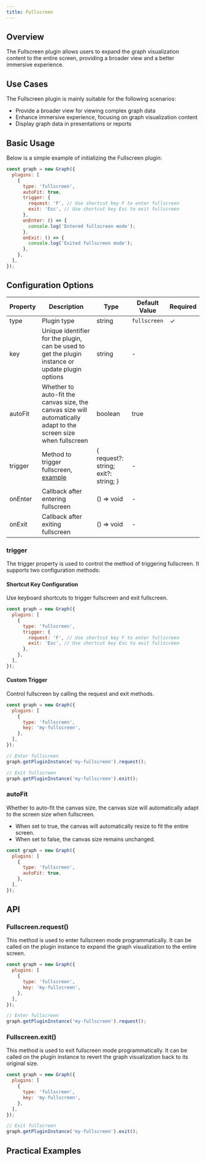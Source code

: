 ```yaml
---
title: Fullscreen
---
```


## Overview

The Fullscreen plugin allows users to expand the graph visualization content to the entire screen, providing a broader view and a better immersive experience.

## Use Cases

The Fullscreen plugin is mainly suitable for the following scenarios:

- Provide a broader view for viewing complex graph data
- Enhance immersive experience, focusing on graph visualization content
- Display graph data in presentations or reports

## Basic Usage

Below is a simple example of initializing the Fullscreen plugin:

```js
const graph = new Graph({
  plugins: [
    {
      type: 'fullscreen',
      autoFit: true,
      trigger: {
        request: 'F', // Use shortcut key F to enter fullscreen
        exit: 'Esc', // Use shortcut key Esc to exit fullscreen
      },
      onEnter: () => {
        console.log('Entered fullscreen mode');
      },
      onExit: () => {
        console.log('Exited fullscreen mode');
      },
    },
  ],
});
```

## Configuration Options

| Property | Description                                                                                                      | Type                                 | Default Value | Required |
| -------- | ---------------------------------------------------------------------------------------------------------------- | ------------------------------------ | ------------- | -------- |
| type     | Plugin type                                                                                                      | string                               | `fullscreen`  | ✓        |
| key      | Unique identifier for the plugin, can be used to get the plugin instance or update plugin options                | string                               | -             |          |
| autoFit  | Whether to auto-fit the canvas size, the canvas size will automatically adapt to the screen size when fullscreen | boolean                              | true          |          |
| trigger  | Method to trigger fullscreen, [example](#trigger)                                                                | { request?: string; exit?: string; } | -             |          |
| onEnter  | Callback after entering fullscreen                                                                               | () => void                           | -             |          |
| onExit   | Callback after exiting fullscreen                                                                                | () => void                           | -             |          |

### trigger

The trigger property is used to control the method of triggering fullscreen. It supports two configuration methods:

#### Shortcut Key Configuration

Use keyboard shortcuts to trigger fullscreen and exit fullscreen.

```js
const graph = new Graph({
  plugins: [
    {
      type: 'fullscreen',
      trigger: {
        request: 'F', // Use shortcut key F to enter fullscreen
        exit: 'Esc', // Use shortcut key Esc to exit fullscreen
      },
    },
  ],
});
```

#### Custom Trigger

Control fullscreen by calling the request and exit methods.

```js
const graph = new Graph({
  plugins: [
    {
      type: 'fullscreen',
      key: 'my-fullscreen',
    },
  ],
});

// Enter fullscreen
graph.getPluginInstance('my-fullscreen').request();

// Exit fullscreen
graph.getPluginInstance('my-fullscreen').exit();
```

### autoFit

Whether to auto-fit the canvas size, the canvas size will automatically adapt to the screen size when fullscreen.

- When set to true, the canvas will automatically resize to fit the entire screen.
- When set to false, the canvas size remains unchanged.

```js
const graph = new Graph({
  plugins: [
    {
      type: 'fullscreen',
      autoFit: true,
    },
  ],
});
```

## API

### Fullscreen.request()

This method is used to enter fullscreen mode programmatically. It can be called on the plugin instance to expand the graph visualization to the entire screen.

```js
const graph = new Graph({
  plugins: [
    {
      type: 'fullscreen',
      key: 'my-fullscreen',
    },
  ],
});

// Enter fullscreen
graph.getPluginInstance('my-fullscreen').request();
```

### Fullscreen.exit()

This method is used to exit fullscreen mode programmatically. It can be called on the plugin instance to revert the graph visualization back to its original size.

```js
const graph = new Graph({
  plugins: [
    {
      type: 'fullscreen',
      key: 'my-fullscreen',
    },
  ],
});

// Exit fullscreen
graph.getPluginInstance('my-fullscreen').exit();
```

## Practical Examples

<Playground path="plugin/fullscreen/demo/basic.js" rid="fullscreen-basic-rid"></Playground>
